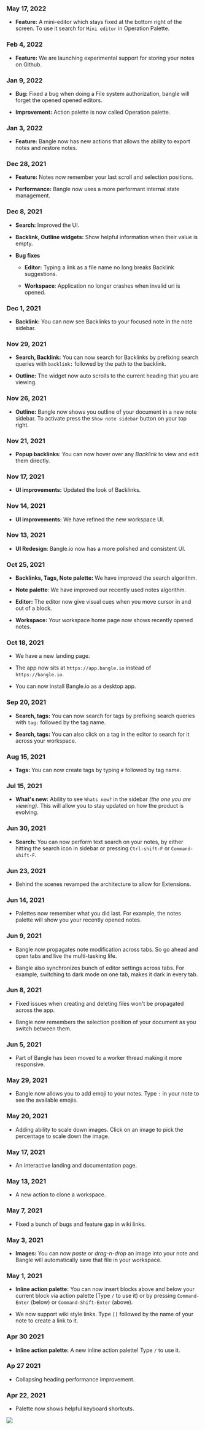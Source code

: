 ### May 17, 2022

- **Feature:** A mini-editor which stays fixed at the bottom right of the screen. To use it search for `Mini editor` in Operation Palette.

### Feb 4, 2022

- **Feature:** We are launching experimental support for storing your notes on Github.

### Jan 9, 2022

- **Bug:** Fixed a bug when doing a File system authorization, bangle will forget the opened opened editors.

- **Improvement:** Action palette is now called Operation palette.

### Jan 3, 2022

- **Feature:** Bangle now has new actions that allows the ability to export notes and restore notes.

### Dec 28, 2021

- **Feature:** Notes now remember your last scroll and selection positions.

- **Performance:** Bangle now uses a more performant internal state management.

### Dec 8, 2021

- **Search:** Improved the UI.

- **Backlink, Outline widgets:** Show helpful information when their value is empty.

- **Bug fixes**

  - **Editor:** Typing a link as a file name no long breaks Backlink suggestions.

  - **Workspace**: Application no longer crashes when invalid url is opened.

### Dec 1, 2021

- **Backlink:** You can now see Backlinks to your focused note in the note sidebar.

### Nov 29, 2021

- **Search, Backlink:** You can now search for Backlinks by prefixing search queries with `backlink:` followed by the path to the backlink.

- **Outline:** The widget now auto scrolls to the current heading that you are viewing.

### Nov 26, 2021

- **Outline:** Bangle now shows you outline of your document in a new note sidebar. To activate press the `Show note sidebar` button on your top right.

### Nov 21, 2021

- **Popup backlinks**: You can now hover over any _Backlink_ to view and edit them directly.

### Nov 17, 2021

- **UI improvements:** Updated the look of Backlinks.

### Nov 14, 2021

- **UI improvements:** We have refined the new workspace UI.

### Nov 13, 2021

- **UI Redesign**: Bangle.io now has a more polished and consistent UI.

### Oct 25, 2021

- **Backlinks, Tags, Note palette:**  We have improved the search algorithm.

- **Note palette**: We have improved our recently used notes algorithm.

- **Editor:** The editor now give visual cues when you move cursor in and out of a block.

- **Workspace:** Your workspace home page now shows recently opened notes.

### Oct 18, 2021

- We have a new landing page.

- The app now sits at `https://app.bangle.io` instead of `https://bangle.io`.

- You can now install Bangle.io as a desktop app.

### Sep 20, 2021

- **Search, tags:** You can now search for tags by prefixing search queries with `tag:` followed by the tag name.

- **Search, tags:** You can also click on a tag in the editor to search for it across your workspace.

### Aug 15, 2021

- **Tags:** You can now create tags by typing `#` followed by tag name.

### Jul 15, 2021

- **What's new:** Ability to see `Whats new?` in the sidebar _(the one you are viewing)_. This will allow you to stay updated on how the product is evolving.

### Jun 30, 2021

- **Search:** You can now perform text search on your notes, by either hitting the search icon in sidebar or pressing `Ctrl-shift-F` or `Command-shift-F`.

### Jun 23, 2021

- Behind the scenes revamped the architecture to allow for Extensions.

### Jun 14, 2021

- Palettes now remember what you did last. For example, the notes palette will show you your recently opened notes.

### Jun 9, 2021

- Bangle now propagates note modification across tabs. So go ahead and open tabs and live the multi-tasking life.

- Bangle also synchronizes bunch of editor settings across tabs. For example, switching to dark mode on one tab, makes it dark in every tab.

### Jun 8, 2021

- Fixed issues when creating and deleting files won't be propagated across the app.

- Bangle now remembers the selection position of your document as you switch between them.

### Jun 5, 2021

- Part of Bangle has been moved to a worker thread making it more responsive.

### May 29, 2021

- Bangle now allows you to add emoji to your notes. Type `:` in your note to see the available emojis.

### May 20, 2021

- Adding ability to scale down images. Click on an image to pick the percentage to scale down the image.

### May 17, 2021

- An interactive landing and documentation page.

### May 13, 2021

- A new action to clone a workspace.

### May 7, 2021

- Fixed a bunch of bugs and feature gap in wiki links.

### May 3, 2021

- **Images:** You can now _paste_ or _drag-n-drop_ an image into your note and Bangle will automatically save that file in your workspace.

### May 1, 2021

- **Inline action palette:** You can now insert blocks above and below your current block via action palette (Type `/` to use it) or by pressing `Command-Enter` (below) or `Command-Shift-Enter` (above).

- We now support wiki style links. Type `[[` followed by the name of your note to create a link to it.

### Apr 30 2021

- **Inline action palette:** A new inline action palette! Type `/` to use it.

### Ap 27 2021

- Collapsing heading performance improvement.

### Apr 22, 2021

- Palette now shows helpful keyboard shortcuts.

![](/changelog/image-2021-05-03-22-12-19-498.png)